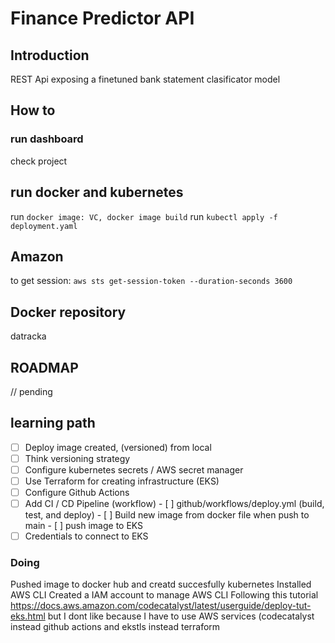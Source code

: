 # Finance Predictor API

## Introduction

REST Api exposing a finetuned bank statement clasificator model

## How to

### run dashboard 

check project 

## run docker and kubernetes

run `docker image: VC, docker image build`
run `kubectl apply -f deployment.yaml`

## Amazon

to get session: `aws sts get-session-token --duration-seconds 3600` 



## Docker **repository**

datracka

## ROADMAP

// pending

## learning path

- [ ]  Deploy image created, (versioned) from local 
  - [ ]  Think versioning strategy
- [ ]  Configure kubernetes secrets / AWS secret manager
- [ ]  Use Terraform for creating infrastructure (EKS)
- [ ]  Configure Github Actions
  - [ ]  Add CI / CD Pipeline (workflow)
    - [ ]  github/workflows/deploy.yml (build, test, and deploy)
    - [ ]  Build new image from docker file when push to main
    - [ ]  push image to EKS
  - [ ]  Credentials to connect to EKS
  
### Doing

Pushed image to docker hub and creatd succesfully kubernetes
Installed AWS CLI
Created a IAM account to manage AWS CLI
Following this tutorial https://docs.aws.amazon.com/codecatalyst/latest/userguide/deploy-tut-eks.html but I dont like because I have to use AWS services (codecatalyst instead github actions and ekstls instead terraform